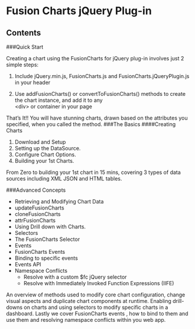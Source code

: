 Fusion Charts jQuery Plug-in
============================
Contents
--------
###Quick Start

Creating a chart using the FusionCharts for jQuery plug-in involves just 2 simple steps:
  
  1.  Include jQuery.min.js, FusionCharts.js and FusionCharts.jQueryPlugin.js in your header
  
  2.  Use addFusionCharts() or convertToFusionCharts() methods to create the chart instance, and add it to any  
      &lt;div&gt; or container in your page


That’s It!! You will have stunning charts, drawn based on the attributes you specified, when you called the method. 
###The Basics 
####Creating Charts

1.  Download and Setup
2.  Setting up the DataSource.
3.  Configure Chart Options.
4.  Building your 1st Charts.

From Zero to building your 1st chart in 15 mins, covering 3 types of 
data sources including XML JSON and HTML tables.

###Advanced Concepts

*  Retrieving and Modifying Chart Data
  *  updateFusionCharts 
  *  cloneFusionCharts  
  *  attrFusionCharts
*  Using Drill down with Charts. 
*  Selectors 
  *  The FusionCharts Selector 
*  Events 
  *  FusionCharts Events 
  *  Binding to specific events
  *  Events API 
* Namespace Conflicts
  *  Resolve with a custom $fc jQuery selector
  *  Resolve with Immediately Invoked Function Expressions (IIFE)

An overview of methods used to modify core chart configuration, change visual aspects and duplicate chart components at runtime.
Enabling drill-downs on charts and using selectors to modify specific charts in a dashboard.
Lastly we cover FusionCharts events , how to bind to them and use them and resolving namespace conflicts within you web app. 
